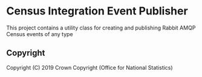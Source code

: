 
# Census Integration Event Publisher
This project contains a utility class for creating and publishing Rabbit AMQP Census events of any type




## Copyright
Copyright (C) 2019 Crown Copyright (Office for National Statistics)
